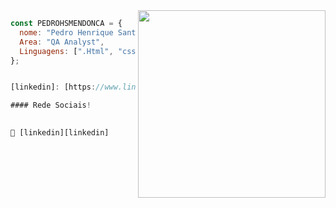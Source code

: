 <img align="right" width="300" src="https://i2.wp.com/allhtaccess.info/wp-content/uploads/2018/03/programming.gif?fit=1281%2C716&ssl=1" />

```JavaScript
const PEDROHSMENDONCA = {
  nome: "Pedro Henrique Santos Mendonca",
  Area: "QA Analyst",
  Linguagens: [".Html", "css", "aprendendo cada dia mais"],
};


[linkedin]: [https://www.linkedin.com/in/william-l-9b6625102/](https://www.linkedin.com/in/pedro-henrique-santos-mendon%C3%A7a/)

#### Rede Sociais!

 
👔 [linkedin][linkedin]
